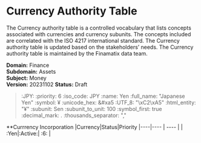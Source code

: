 # Currency Authority Table
The Currency authority table is a controlled vocabulary that lists concepts associated with currencies and currency subunits. The concepts included are correlated with the ISO 4217 international standard.
The Currency authority table is updated based on the stakeholders’ needs. The Currency authority table is maintained by the Finamatix data team.

**Domain:** Finance  
**Subdomain:** Assets  
**Subject:** Money  
**Version:** 20231102
**Status:** Draft

>   :JPY: 
>     :priority: 6
>     :iso_code: JPY
>     :name: Yen
>     :full_name: "Japanese Yen"
>     :symbol: ¥
>     :unicode_hex: &#xa5
>     :UTF_8: "\xC2\xA5"
>     :html_entity: "&#x00A5;"
>     :subunit: Sen
>     :subunit_to_unit: 100
>     :symbol_first: true
>     :decimal_mark: .
>     :thousands_separator: ","

**Currrency Incorporation
|Currency|Status|Priority
|----|---- | ---- |
| :Yen|:Active:| :6: |
